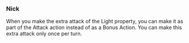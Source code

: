 ### Nick
When you make the extra attack of the Light property, you can make it as part of the Attack action instead of as a Bonus Action. You can make this extra attack only once per turn.